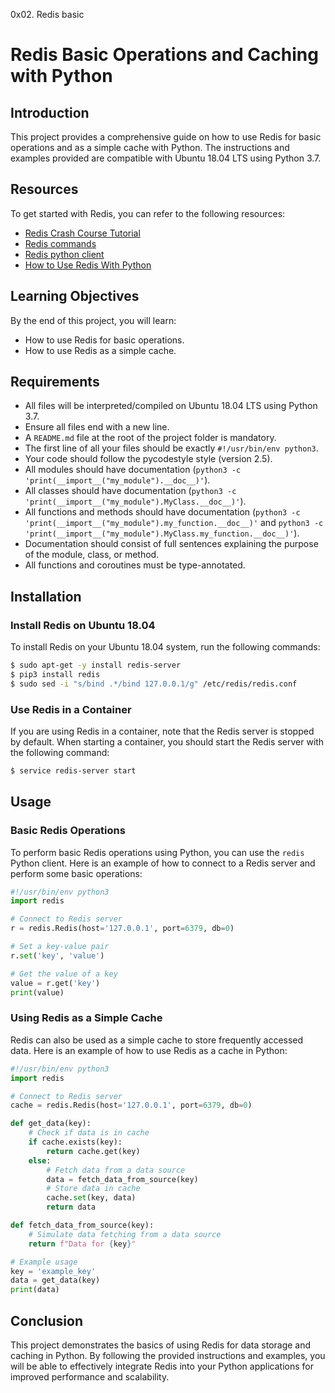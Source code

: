 0x02. Redis basic
# Redis Basic Operations and Caching with Python

## Introduction

This project provides a comprehensive guide on how to use Redis for basic operations and as a simple cache with Python. The instructions and examples provided are compatible with Ubuntu 18.04 LTS using Python 3.7.

## Resources

To get started with Redis, you can refer to the following resources:

- [Redis Crash Course Tutorial](#)
- [Redis commands](#)
- [Redis python client](#)
- [How to Use Redis With Python](#)

## Learning Objectives

By the end of this project, you will learn:

- How to use Redis for basic operations.
- How to use Redis as a simple cache.

## Requirements

- All files will be interpreted/compiled on Ubuntu 18.04 LTS using Python 3.7.
- Ensure all files end with a new line.
- A `README.md` file at the root of the project folder is mandatory.
- The first line of all your files should be exactly `#!/usr/bin/env python3`.
- Your code should follow the pycodestyle style (version 2.5).
- All modules should have documentation (`python3 -c 'print(__import__("my_module").__doc__)'`).
- All classes should have documentation (`python3 -c 'print(__import__("my_module").MyClass.__doc__)'`).
- All functions and methods should have documentation (`python3 -c 'print(__import__("my_module").my_function.__doc__)'` and `python3 -c 'print(__import__("my_module").MyClass.my_function.__doc__)'`).
- Documentation should consist of full sentences explaining the purpose of the module, class, or method.
- All functions and coroutines must be type-annotated.

## Installation

### Install Redis on Ubuntu 18.04

To install Redis on your Ubuntu 18.04 system, run the following commands:

```bash
$ sudo apt-get -y install redis-server
$ pip3 install redis
$ sudo sed -i "s/bind .*/bind 127.0.0.1/g" /etc/redis/redis.conf
```

### Use Redis in a Container

If you are using Redis in a container, note that the Redis server is stopped by default. When starting a container, you should start the Redis server with the following command:

```bash
$ service redis-server start
```

## Usage

### Basic Redis Operations

To perform basic Redis operations using Python, you can use the `redis` Python client. Here is an example of how to connect to a Redis server and perform some basic operations:

```python
#!/usr/bin/env python3
import redis

# Connect to Redis server
r = redis.Redis(host='127.0.0.1', port=6379, db=0)

# Set a key-value pair
r.set('key', 'value')

# Get the value of a key
value = r.get('key')
print(value)
```

### Using Redis as a Simple Cache

Redis can also be used as a simple cache to store frequently accessed data. Here is an example of how to use Redis as a cache in Python:

```python
#!/usr/bin/env python3
import redis

# Connect to Redis server
cache = redis.Redis(host='127.0.0.1', port=6379, db=0)

def get_data(key):
    # Check if data is in cache
    if cache.exists(key):
        return cache.get(key)
    else:
        # Fetch data from a data source
        data = fetch_data_from_source(key)
        # Store data in cache
        cache.set(key, data)
        return data

def fetch_data_from_source(key):
    # Simulate data fetching from a data source
    return f"Data for {key}"

# Example usage
key = 'example_key'
data = get_data(key)
print(data)
```

## Conclusion

This project demonstrates the basics of using Redis for data storage and caching in Python. By following the provided instructions and examples, you will be able to effectively integrate Redis into your Python applications for improved performance and scalability.
